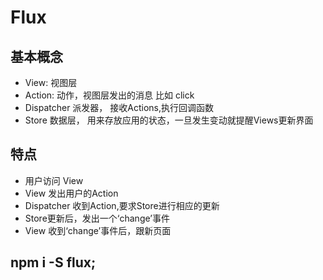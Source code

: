  # Flux

 ## 基本概念
  * View: 视图层
  * Action: 动作，视图层发出的消息 比如 click
  * Dispatcher 派发器， 接收Actions,执行回调函数
  * Store 数据层， 用来存放应用的状态，一旦发生变动就提醒Views更新界面

 ## 特点
  * 用户访问 View
  * View 发出用户的Action
  * Dispatcher 收到Action,要求Store进行相应的更新
  * Store更新后，发出一个‘change’事件
  * View 收到‘change’事件后，跟新页面

## npm i -S flux;